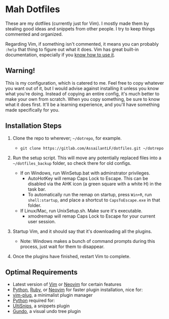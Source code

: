 # Mah Dotfiles
These are my dotfiles (currently just for Vim). I mostly made them by stealing
good ideas and snippets from other people. I try to keep things commented and
organized.

Regarding Vim, if  something isn't commented, it means you can probably `:help`
that thing to figure out what it does. Vim has great built-in documentation,
especially if you [know how to use it](http://derekwyatt.org/vim/tutorials/novice/#Help).

## Warning!
This is my configuration, which is catered to me. Feel free to copy whatever you
want out of it, but I would advise against installing it unless you know what
you're doing. Instead of copying an entire config, it's much better to make your
own from scratch. When you copy something, be sure to know what it does first.
It'll be a learning experience, and you'll have something made specifically for
you.

## Installation Steps
1. Clone the repo to wherever; `~/dotrepo`, for example.
    * `git clone https://gitlab.com/AssailantLF/dotfiles.git ~/dotrepo`

2. Run the setup script. This will move any potentially replaced files into
   a `~/dotfiles_backup` folder, so check there for old configs.
    * If on Windows, run WinSetup.bat with adminstrator privileges.
        * AutoHotKey will remap Caps Lock to Escape. This can be disabled via
          the AHK icon (a green square with a white H) in the task bar.
        * To automatically run the remap on startup, press `Win+R`, run
          `shell:startup`, and place a shortcut to `CapsToEscape.exe` in that
          folder.
    * If Linux/Mac, run UnixSetup.sh. Make sure it's executable.
        * xmodremap will remap Caps Lock to Escape for your current user
          session.

3. Startup Vim, and it should say that it's downloading all the plugins.
    * Note: Windows makes a bunch of command prompts during this process, just
    wait for them to disappear.

4. Once the plugins have finished, restart Vim to complete.

## Optimal Requirements
* Latest version of [Vim](http://www.vim.org/) or [Neovim](https://neovim.io/) for certain features
* [Python](https://www.python.org/downloads/), [Ruby](https://www.ruby-lang.org/en/downloads/), or [Neovim](https://neovim.io/) for faster plugin installation, nice for:
* [vim-plug](https://github.com/junegunn/vim-plug), a minimalist plugin manager
* [Python](https://www.python.org/downloads/) required for:
* [UltiSnips](https://github.com/SirVer/ultisnips), a snippets plugin
* [Gundo](https://github.com/sjl/gundo.vim), a visual undo tree plugin
